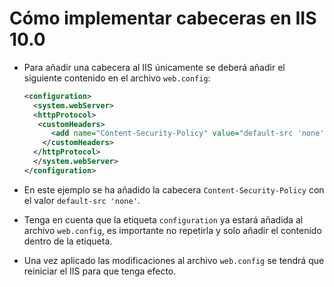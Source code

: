 # Cómo implementar cabeceras en IIS 10.0

* Para añadir una cabecera al IIS únicamente se deberá añadir el siguiente contenido en el archivo `web.config`:

  ```xml
  <configuration>
    <system.webServer>
    <httpProtocol>
     <customHeaders>
        <add name="Content-Security-Policy" value="default-src 'none'" />
      </customHeaders>
    </httpProtocol>
    </system.webServer>
  </configuration>
  ```

* En este ejemplo se ha añadido la cabecera `Content-Security-Policy` con el valor `default-src 'none'`.
* Tenga en cuenta que la etiqueta `configuration` ya estará añadida al archivo `web.config`, es importante no repetirla y solo añadir el contenido dentro de la etiqueta.
* Una vez aplicado las modificaciones al archivo `web.config` se tendrá que reiniciar el IIS para que tenga efecto.
